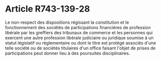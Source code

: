 # Article R743-139-28

<p>Le non-respect des dispositions régissant la constitution et le fonctionnement des sociétés de participations financières de profession libérale par les greffiers des tribunaux de commerce et les personnes qui exercent une autre profession libérale judiciaire ou juridique soumise à un statut législatif ou réglementaire ou dont le titre est protégé associés d'une telle société ou de sociétés titulaires d'un office faisant l'objet de prises de participations peut donner lieu à des poursuites disciplinaires.</p>